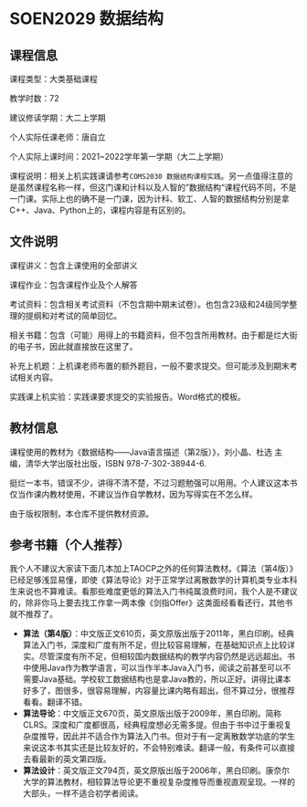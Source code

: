 # SOEN2029 数据结构

## 课程信息

课程类型：大类基础课程

教学时数：72

建议修读学期：大二上学期

个人实际任课老师：唐自立

个人实际上课时间：2021~2022学年第一学期（大二上学期）

课程说明：相关上机实践课请参考`COMS2030 数据结构课程实践`。另一点值得注意的是虽然课程名称一样，但这门课和计科以及人智的”数据结构“课程代码不同，不是一门课。实际上也的确不是一门课，因为计科、软工、人智的数据结构分别是拿C++、Java、Python上的，课程内容是有区别的。

## 文件说明

课程讲义：包含上课使用的全部讲义

课程作业：包含课程作业及个人解答

考试资料：包含相关考试资料（不包含期中期末试卷）。也包含23级和24级同学整理的提纲和对考试的简单回忆。

相关书籍：包含（可能）用得上的书籍资料，但不包含所用教材。由于都是烂大街的电子书，因此就直接放在这里了。

补充上机题：上机课老师布置的额外题目，一般不要求提交。但可能涉及到期末考试相关内容。

实践课上机实验：实践课要求提交的实验报告。Word格式的模板。

## 教材信息

课程使用的教材为《数据结构——Java语言描述（第2版）》，刘小晶、杜选 主编，清华大学出版社出版，ISBN 978-7-302-38944-6.

挺烂一本书，错误不少，讲得不清不楚，不过习题勉强可以用用。个人建议这本书仅当作课内教材使用，不建议当作自学教材，因为写得实在不怎么样。

由于版权限制，本仓库不提供教材资源。

## 参考书籍（个人推荐）

我个人不建议大家读下面几本加上TAOCP之外的任何算法教材。《算法（第4版）》已经足够浅显易懂，即使《算法导论》对于正常学过离散数学的计算机类专业本科生来说也不算难读。看那些难度更低的算法入门书纯属浪费时间，我个人是不建议的，除非你马上要去找工作拿一两本像《剑指Offer》这类面经看看还行，其他书就不推荐了。

- **算法（第4版）**：中文版正文610页，英文原版出版于2011年，黑白印刷。经典算法入门书，深度和广度有所不足，但比较容易理解，在基础知识点上比较详实。尽管深度有所不足，但相较国内数据结构的教学内容仍然是远远超出。书中使用Java作为教学语言，可以当作半本Java入门书，阅读之前甚至可以不需要Java基础。学校软工数据结构也是拿Java教的，所以正好。讲得比课本好多了，图很多，很容易理解，内容量比课内略有超出，但不算过分，很推荐看看。翻译不错。
- **算法导论**：中文版正文670页，英文原版出版于2009年，黑白印刷。简称CLRS。深度和广度都很高，经典程度想必无需多提。但由于书中过于重视复杂度推导，因此并不适合作为算法入门书。但对于有一定离散数学功底的学生来说这本书其实还是比较友好的，不会特别难读。翻译一般，有条件可以直接去看最新的英文第四版。
- **算法设计**：英文版正文794页，英文原版出版于2006年，黑白印刷。康奈尔大学的算法教材，相较算法导论更不重视复杂度推导而重视直观呈现。一样的大部头，一样不适合初学者阅读。


